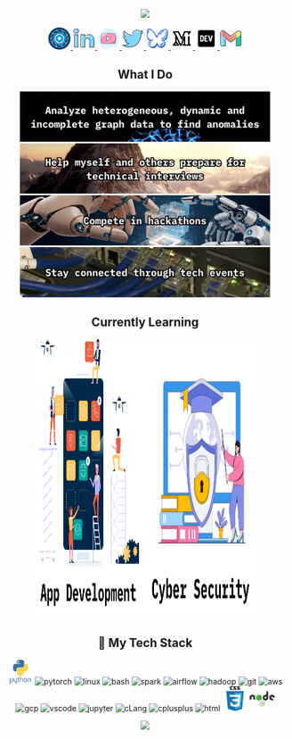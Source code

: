 <p align="center">
  <img src="https://capsule-render.vercel.app/api?type=waving&color=gradient&height=200&section=header&text=%22To%20see%20the%20world%20in%20a%20grain%20of%20data%20%E2%80%94%20and%20beauty%20in%20every%20hidden%20pattern.%22-nl-%20%20%20%20%20%20%20%20%20%20%20%20%20%20%20%20%E2%80%94ChatGPT&animation=scaleIn&fontSize=20&fontAlign=50,83"/>
</p>


<p align="center">

<a href="https://yasamanparhizkar.github.io/portfolio/">
  <img height="40" src="/website-icon.png"/>
</a>

<a href="https://www.linkedin.com/in/yasamanparhizkar/">
  <img height="40" src="/linkedin-icon.png"/>
</a>

<a href="https://www.youtube.com/channel/UCin1Gzw2dFVnsEkPfNnEqWA">
  <img height="40" src="/youtube-icon.png"/>
</a>

<a href="https://x.com/YParhizkar17673">
  <img height="40" src="/twitter-icon.png"/>
</a>

<a href="https://bsky.app/profile/yasamanp.bsky.social">
  <img height="40" src="/bluesky-icon.png"/>
</a>

<a href="https://medium.com/@yasaman.parhizkar">
  <img height="40" src="/medium-icon.png"/>
</a>

<a href="https://dev.to/yasaman_parhizkar">
  <img height="40" src="/devto-icon.png"/>
</a>

<a href="mailto:yasaman.parhizkar@gmail.com">
  <img height="40" src="/gmail-icon.png"/>
</a>

</p>

<div align="center">
  <h2>What I Do</h2>
</div>

<div align="center">
<img height="90" width="450" src="/analyze_graphs.gif"/>
<img height="90" width="450" src="/interview_prep.gif"/>
</div>

<div align="center">
<img height="90" width="450" src="/hackathon.gif"/>
<img height="90" width="450" src="/tech_events.gif"/>
</div>


<div align="center">
  <h2>Currently Learning</h2>
</div>

<div align="center">

<img height="500" width="200" src="/appdev.png"/>
<img height="500" width="200" src="/cybersec.png"/>
</div>

<div align="center">
<h2> 🚀 My Tech Stack</h2>
</div>

<p align="center">
<img src="https://raw.githubusercontent.com/devicons/devicon/master/icons/python/python-original-wordmark.svg" alt="python" width="45" height="45"/>
<img src="https://cdn.jsdelivr.net/gh/devicons/devicon@latest/icons/pytorch/pytorch-original.svg" alt="pytorch" width="45" height="45"/>
<img src="https://cdn.jsdelivr.net/gh/devicons/devicon/icons/linux/linux-original.svg" alt="linux" width="45" height="45"/> 
<img src="https://cdn.jsdelivr.net/gh/devicons/devicon/icons/bash/bash-original.svg" alt="bash" width="45" height="45"/>
<img src="https://cdn.jsdelivr.net/gh/devicons/devicon@latest/icons/apachespark/apachespark-original.svg" alt="spark" width="45" height="45"/>
<img src="https://cdn.jsdelivr.net/gh/devicons/devicon@latest/icons/apacheairflow/apacheairflow-original.svg" alt="airflow" width="45" height="45"/>
<img src="https://cdn.jsdelivr.net/gh/devicons/devicon@latest/icons/hadoop/hadoop-original.svg" alt="hadoop" width="45" height="45"/>
<img src="https://cdn.jsdelivr.net/gh/devicons/devicon/icons/git/git-original.svg" alt="git" width="45" height="45"/>
<img src="https://cdn.jsdelivr.net/gh/devicons/devicon/icons/amazonwebservices/amazonwebservices-plain-wordmark.svg" alt="aws" width="45" height="45"/>
<img src="https://cdn.jsdelivr.net/gh/devicons/devicon@latest/icons/googlecloud/googlecloud-original.svg"  alt="gcp" width="45" height="45"/>
<img src="https://cdn.jsdelivr.net/gh/devicons/devicon/icons/vscode/vscode-original.svg" alt="vscode" width="45" height="45"/>
<img src="https://cdn.jsdelivr.net/gh/devicons/devicon@latest/icons/jupyter/jupyter-original-wordmark.svg" alt="jupyter" width="45" height="45"/>
<img src="https://cdn.jsdelivr.net/gh/devicons/devicon/icons/c/c-original.svg" alt="cLang" width="45" height="45"/>
<img src="https://cdn.jsdelivr.net/gh/devicons/devicon/icons/cplusplus/cplusplus-original.svg" alt="cplusplus" width="45" height="45"/>
<img src="https://cdn.jsdelivr.net/gh/devicons/devicon/icons/html5/html5-original.svg" alt="html" width="45" height="45"/>
<img src="https://raw.githubusercontent.com/devicons/devicon/master/icons/css3/css3-original-wordmark.svg" alt="css3" width="45" height="45" />
<img src="https://raw.githubusercontent.com/devicons/devicon/master/icons/nodejs/nodejs-original-wordmark.svg" alt="nodejs" width="45" height="45" />
</p>

<p align="center">
  <img src="https://capsule-render.vercel.app/api?type=waving&color=gradient&height=100&section=footer"/>
</p>


